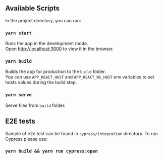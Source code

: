 ## Available Scripts

In the project directory, you can run:

### `yarn start`

Runs the app in the development mode.<br />
Open [http://localhost:3000](http://localhost:3000) to view it in the browser.

### `yarn build`

Builds the app for production to the `build` folder.<br />
You can use `APP_REACT_HOST` and `APP_REACT_WS_HOST` env variables to set hosts values during the build step.

### `yarn serve`

Serve files from `build` folder.

## E2E tests

Sample of e2e test can be found in `cypress/integration` directory. To run Cypress please use:

### `yarn build && yarn run cypress:open`
